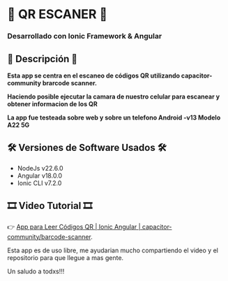 # 📱 QR ESCANER 📱

### Desarrollado con Ionic Framework & Angular

## 📃 Descripción 📃

**Esta app se centra en el escaneo de códigos QR utilizando capacitor-community brarcode scanner.**

**Haciendo posible ejecutar la camara de nuestro celular para escanear y obtener informacion de los QR**

**La app fue testeada sobre web y sobre un telefono Android -v13 Modelo A22 5G**

## 🛠 Versiones de Software Usados 🛠

* NodeJs v22.6.0 
* Angular v18.0.0
* Ionic CLI v7.2.0

## 🎞️ Video Tutorial 🎞
👉 [App para Leer Códigos QR | Ionic Angular | capacitor-community/barcode-scanner](https://youtu.be/L7ZXHn1H5vo?si=LIApBTdME4ZyrupV).

Esta app es de uso libre, me ayudarian mucho compartiendo el video y el repositorio para que llegue a mas gente.

Un saludo a todxs!!!
